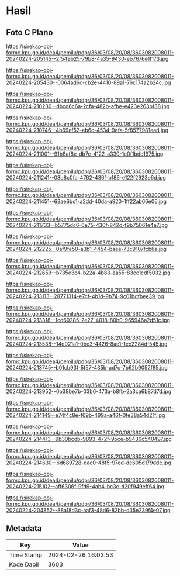 # Hasil

## Foto C Plano

https://sirekap-obj-formc.kpu.go.id/dea4/pemilu/pdpr/36/03/08/20/08/3603082008011-20240224-205145--2f549b25-79b8-4a35-9430-eb7676e1f173.jpg

https://sirekap-obj-formc.kpu.go.id/dea4/pemilu/pdpr/36/03/08/20/08/3603082008011-20240224-205430--0064ad6c-cb2e-4410-89a1-76c174a2b24c.jpg

https://sirekap-obj-formc.kpu.go.id/dea4/pemilu/pdpr/36/03/08/20/08/3603082008011-20240224-210230--dbcd6c6a-2cfa-482b-afbe-e423e263bf38.jpg

https://sirekap-obj-formc.kpu.go.id/dea4/pemilu/pdpr/36/03/08/20/08/3603082008011-20240224-210746--4b69ef52-eb6c-4534-9efa-5f8577981ead.jpg

https://sirekap-obj-formc.kpu.go.id/dea4/pemilu/pdpr/36/03/08/20/08/3603082008011-20240224-211001--91b8af8e-db7e-4122-a330-1c0f1bdb1975.jpg

https://sirekap-obj-formc.kpu.go.id/dea4/pemilu/pdpr/36/03/08/20/08/3603082008011-20240224-211241--03b8c0fa-4762-436f-b186-e122f2923e6d.jpg

https://sirekap-obj-formc.kpu.go.id/dea4/pemilu/pdpr/36/03/08/20/08/3603082008011-20240224-211451--63ae6bc1-a2dd-40da-a920-1ff22ab66e06.jpg

https://sirekap-obj-formc.kpu.go.id/dea4/pemilu/pdpr/36/03/08/20/08/3603082008011-20240224-211733--b5775dc6-6e75-430f-842d-f9b75061e4e7.jpg

https://sirekap-obj-formc.kpu.go.id/dea4/pemilu/pdpr/36/03/08/20/08/3603082008011-20240224-212225--0af9fe50-a3b1-4454-baee-73c9107fcb6a.jpg

https://sirekap-obj-formc.kpu.go.id/dea4/pemilu/pdpr/36/03/08/20/08/3603082008011-20240224-212659--b735e3c4-b22a-4b83-aa55-83cc1cdf5032.jpg

https://sirekap-obj-formc.kpu.go.id/dea4/pemilu/pdpr/36/03/08/20/08/3603082008011-20240224-213113--28771314-e7cf-4b1d-9b74-9c01bdfbee39.jpg

https://sirekap-obj-formc.kpu.go.id/dea4/pemilu/pdpr/36/03/08/20/08/3603082008011-20240224-213318--1cd60285-2e27-4018-80b0-965946a2d51c.jpg

https://sirekap-obj-formc.kpu.go.id/dea4/pemilu/pdpr/36/03/08/20/08/3603082008011-20240224-213538--14d021a1-0be3-4426-8ac1-1ec2284df545.jpg

https://sirekap-obj-formc.kpu.go.id/dea4/pemilu/pdpr/36/03/08/20/08/3603082008011-20240224-213745--b01cb93f-5f57-435b-ad7c-7b62b9052f85.jpg

https://sirekap-obj-formc.kpu.go.id/dea4/pemilu/pdpr/36/03/08/20/08/3603082008011-20240224-213952--0b38be7b-03b6-473a-b8fb-2a3ca6b87d7d.jpg

https://sirekap-obj-formc.kpu.go.id/dea4/pemilu/pdpr/36/03/08/20/08/3603082008011-20240224-214149--e74f4c8e-f69b-499a-a46f-0fe38a54d21f.jpg

https://sirekap-obj-formc.kpu.go.id/dea4/pemilu/pdpr/36/03/08/20/08/3603082008011-20240224-214413--9b30bcdb-9893-472f-95ce-b9430c540497.jpg

https://sirekap-obj-formc.kpu.go.id/dea4/pemilu/pdpr/36/03/08/20/08/3603082008011-20240224-214630--6d689728-dac0-48f5-97ed-de605d179dde.jpg

https://sirekap-obj-formc.kpu.go.id/dea4/pemilu/pdpr/36/03/08/20/08/3603082008011-20240224-215102--aff6306f-9fd9-4ab4-bc3c-d20f949eff64.jpg

https://sirekap-obj-formc.kpu.go.id/dea4/pemilu/pdpr/36/03/08/20/08/3603082008011-20240224-204852--88a18d3c-aaf3-48d6-82bb-d35e239f4e07.jpg


## Metadata

| Key        | Value               |
| ---------- | ------------------- |
| Time Stamp | 2024-02-26 16:03:53 |
| Kode Dapil | 3603                |



